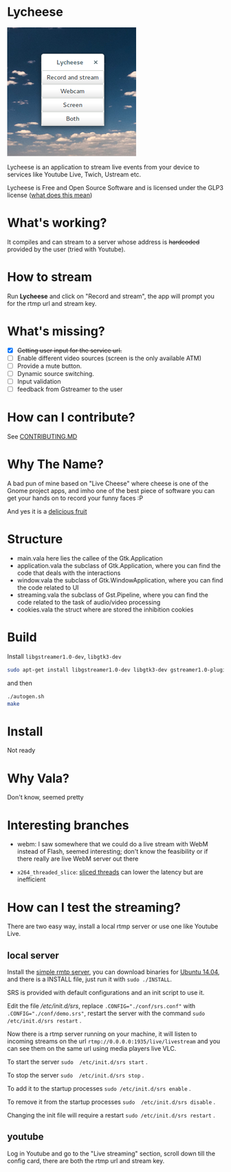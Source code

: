 Lycheese
========

![Lycheese running](/img/lycheese_screenshot.png)

Lycheese is an application to stream live events from your device to services like Youtube Live, Twich, Ustream etc.

Lycheese is Free and Open Source Software and is licensed under the GLP3 license ([what does this mean][gpl3])


# What's working?

It compiles and can stream to a server whose address is ~~hardcoded~~ provided by the user (tried with Youtube).

# How to stream

Run **Lycheese** and click on "Record and stream", the app will prompt you for the rtmp url and stream key.

# What's missing?

- [x] ~~Getting user input for the service url.~~
- [ ] Enable different video sources (screen is the only available ATM) 
- [ ] Provide a mute button.
- [ ] Dynamic source switching.
- [ ] Input validation
- [ ] feedback from Gstreamer to the user

# How can I contribute?

See [CONTRIBUTING.MD]()

# Why The Name?

A bad pun of mine based on "Live Cheese" where cheese is one of the Gnome project apps, and imho one of the best piece of software you can get your hands on to record your funny faces :P

And yes it is a [delicious fruit][lychee_on_wikipedia]

# Structure

- main.vala
	here lies the callee of the Gtk.Application
- application.vala
	the subclass of Gtk.Application, where you can find the code that deals with the interactions
- window.vala
	the subclass of Gtk.WindowApplication, where you can find the code related to UI
- streaming.vala
	the subclass of Gst.Pipeline, where you can find the code related to the task of audio/video processing
- cookies.vala
        the struct where are stored the inhibition cookies 

# Build

Install `libgstreamer1.0-dev`, `libgtk3-dev`

```bash
sudo apt-get install libgstreamer1.0-dev libgtk3-dev gstreamer1.0-plugins-good gstreamer1.0-plugins-base gstreamer1.0-plugins-bad gstreamer1.0-plugins-ugly
```
and then

```bash
./autogen.sh
make
```

# Install

Not ready

# Why Vala?

Don't know, seemed pretty

# Interesting branches

 - webm: I saw somewhere that we could do a live stream with WebM instead of Flash, seemed interesting; don't know the feasibility or if there really are live WebM server out there

 - `x264_threaded_slice`: [sliced threads][sliced_thread] can lower the latency but are inefficient

# How can I test the streaming?

There are two easy way, install a local rtmp server or use one like Youtube Live.

## local server

Install the [simple rmtp server][srs], you can download binaries for [Ubuntu 14.04][srs_binaries], and there is a INSTALL file, just run it with `sudo ./INSTALL`.

SRS is provided with default configurations and an init script to use it.

Edit the file _/etc/init.d/srs_, replace `.CONFIG="./conf/srs.conf"` with `.CONFIG="./conf/demo.srs"`, restart the server with the command `sudo /etc/init.d/srs restart` .

Now there is a rtmp server running on your machine, it will listen to incoming streams on the url `rtmp://0.0.0.0:1935/live/livestream` and you can see them on the same url using media players live VLC.

To start the server `sudo  /etc/init.d/srs start` .

To stop the server `sudo  /etc/init.d/srs stop` .

To add it to the startup processes `sudo /etc/init.d/srs enable` .

To remove it from the startup processes `sudo  /etc/init.d/srs disable` .

Changing the init file will require a restart `sudo /etc/init.d/srs restart` .

## youtube

Log in Youtube and go to the "Live streaming" section, scroll down till the config card, there are both the rtmp url and stream key.

[lychee_on_wikipedia]: https://en.wikipedia.org/wiki/Lychee
[gpl3]: http://www.gnu.org/licenses/gpl-faq.en.html
[sliced_thread]: http://gstreamer.freedesktop.org/data/doc/gstreamer/head/gst-plugins-ugly-plugins/html/gst-plugins-ugly-plugins-x264enc.html#GstX264Enc--sliced-threads
[srs]: https://github.com/simple-rtmp-server/srs
[srs_binaries]: http://winlinvip.github.io/srs.release/releases/
[contributing_file]: https://github.com/EdoPut/lycheese/blob/master/CONTRIBUTING.md
